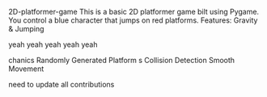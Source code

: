 

 2D-platformer-game
This is a basic 2D platformer game 
bilt using Pygame. You control a blue 
character that jumps on red platforms.
Features: Gravity &amp;
Jumping


yeah yeah yeah yeah yeah

chanics Randomly Generated Platform
s Collision Detection  Smooth Movement



need to update all contributions 

 